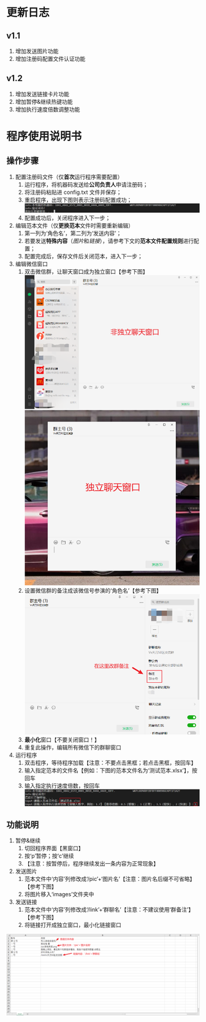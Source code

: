 # 更新日志

## v1.1

1. 增加发送图片功能
2. 增加注册码配置文件认证功能

## v1.2

1. 增加发送链接卡片功能
2. 增加暂停&继续热键功能
3. 增加执行速度倍数调整功能

# 程序使用说明书

## 操作步骤

1. 配置注册码文件（仅**首次**运行程序需要配置）
   1. 运行程序，将机器码发送给**公司负责人**申请注册码；
   2. 将注册码粘贴进 config.txt 文件并保存；
   3. 重启程序，出现下图则表示注册码配置成功；![验证成功.png](images/验证成功.png "验证成功")
   4. 配置成功后，关闭程序进入下一步；
2. 编辑范本文件（仅**更换范本**文件时需要重新编辑）
   1. 第一列为‘角色名’，第二列为‘发送内容’；
   2. 若要发送**特殊内容**（*图片*和*链接*），请参考下文的**范本文件配置规则**进行配置；
   3. 配置完成后，保存文件后关闭范本，进入下一步；
3. 编辑微信窗口
   1. 双击微信群，让聊天窗口成为独立窗口【参考下图】![非独立聊天窗口](images/非独立聊天窗口.png "非独立聊天窗口") ![独立聊天窗口](images/独立聊天窗口.png "独立聊天窗口")
   2. 设置微信群的备注成该微信号参演的‘角色名’【参考下图】![改群备注](images/改群备注.png "改群备注")
   3. **最小化**窗口【不要关闭窗口！】
   4. 重复此操作，编辑所有微信下的群聊窗口
4. 运行程序
   1. 双击程序，等待程序加载【注意：不要点击黑框；若点击黑框，按回车】
   2. 输入指定范本的文件名【例如：下图的范本文件名为‘测试范本.xlsx’】，按回车
   3. 输入指定执行速度倍数，按回车![运行参数](images/运行参数.png "运行参数")

## 功能说明

1. 暂停&继续
   1. 切回程序界面【黑窗口】
   2. 按‘p’暂停；按‘c’继续
   3. 【注意：按暂停后，程序继续发出一条内容为正常现象】
2. 发送图片
   1. 范本文件中‘内容’列修改成‘/pic’+‘图片名’【注意：图片名后缀不可省略】【参考下图】
   2. 将图片移入‘images’文件夹中
3. 发送链接
   1. 范本文件中‘内容’列修改成‘/link’+‘群聊名’【注意：不建议使用‘群备注’】【参考下图】
   2. 将链接打开成独立窗口，最小化链接窗口

![范本样例](images/范本样例.png "范本样例")
